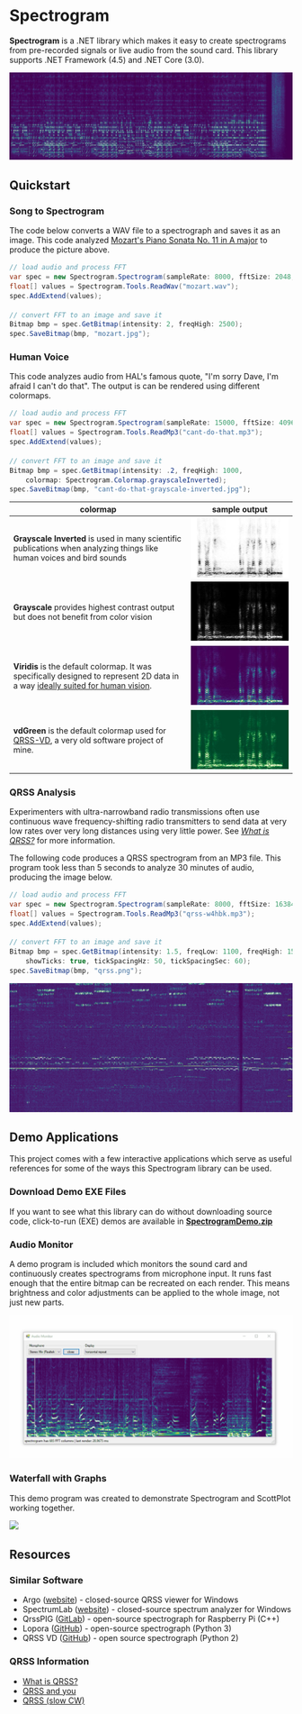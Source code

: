 # Spectrogram
**Spectrogram** is a .NET library which makes it easy to create spectrograms from pre-recorded signals or live audio from the sound card. This library supports .NET Framework (4.5) and .NET Core (3.0).

![](data/mozart.jpg)

## Quickstart

### Song to Spectrogram
The code below converts a WAV file to a spectrograph and saves it as an image. This code analyzed [Mozart's Piano Sonata No. 11 in A major](https://www.youtube.com/watch?v=aeEmGvm7kDk) to produce the picture above.

```cs
// load audio and process FFT
var spec = new Spectrogram.Spectrogram(sampleRate: 8000, fftSize: 2048, step: 700);
float[] values = Spectrogram.Tools.ReadWav("mozart.wav");
spec.AddExtend(values);

// convert FFT to an image and save it
Bitmap bmp = spec.GetBitmap(intensity: 2, freqHigh: 2500);
spec.SaveBitmap(bmp, "mozart.jpg");
```

### Human Voice
This code analyzes audio from HAL's famous quote, "I'm sorry Dave, I'm afraid I can't do that". The output is can be rendered using different colormaps.

```cs
// load audio and process FFT
var spec = new Spectrogram.Spectrogram(sampleRate: 15000, fftSize: 4096, step: 400);
float[] values = Spectrogram.Tools.ReadMp3("cant-do-that.mp3");
spec.AddExtend(values);

// convert FFT to an image and save it
Bitmap bmp = spec.GetBitmap(intensity: .2, freqHigh: 1000,
    colormap: Spectrogram.Colormap.grayscaleInverted);
spec.SaveBitmap(bmp, "cant-do-that-grayscale-inverted.jpg");
```
colormap | sample output
---|---
**Grayscale Inverted** is used in many scientific publications when analyzing things like human voices and bird sounds|![](/data/cant-do-that-grayscale-inverted.jpg)
**Grayscale** provides highest contrast output but does not benefit from color vision|![](/data/cant-do-that-grayscale.jpg)
**Viridis** is the default colormap. It was specifically designed to represent 2D data in a way [ideally suited for human vision](https://www.youtube.com/watch?v=xAoljeRJ3lU).|![](/data/cant-do-that.jpg)
**vdGreen** is the default colormap used for [QRSS-VD](https://github.com/swharden/QRSS-VD), a very old software project of mine. |![](/data/cant-do-that-green.jpg)

### QRSS Analysis

Experimenters with ultra-narrowband radio transmissions often use continuous wave  frequency-shifting radio transmitters to send data at very low rates over very long distances using very little power. See [_What is QRSS?_](https://www.qsl.net/m0ayf/What-is-QRSS.html) for more information. 

The following code produces a QRSS spectrogram from an MP3 file. This program took less than 5 seconds to analyze 30 minutes of audio, producing the image below.

```cs
// load audio and process FFT
var spec = new Spectrogram.Spectrogram(sampleRate: 8000, fftSize: 16384, step: 8000);
float[] values = Spectrogram.Tools.ReadMp3("qrss-w4hbk.mp3");
spec.AddExtend(values);

// convert FFT to an image and save it
Bitmap bmp = spec.GetBitmap(intensity: 1.5, freqLow: 1100, freqHigh: 1500,
    showTicks: true, tickSpacingHz: 50, tickSpacingSec: 60);
spec.SaveBitmap(bmp, "qrss.png");
```


![](data/qrss.png)

## Demo Applications
This project comes with a few interactive applications which serve as useful references for some of the ways this Spectrogram library can be used.

### Download Demo EXE Files
If you want to see what this library can do without downloading source code, click-to-run (EXE) demos are available in **[SpectrogramDemo.zip](/dev/compiled-demos/SpectrogramDemo.zip)**

### Audio Monitor

A demo program is included which monitors the sound card and continuously creates spectrograms from microphone input. It runs fast enough that the entire bitmap can be recreated on each render. This means brightness and color adjustments can be applied to the whole image, not just new parts.

![](data/screenshot4.gif)

### Waterfall with Graphs
This demo program was created to demonstrate Spectrogram and ScottPlot working together.

![](data/screenshot7.gif)

## Resources

### Similar Software
* Argo ([website](http://digilander.libero.it/i2phd/argo/)) - closed-source QRSS viewer for Windows
* SpectrumLab ([website](http://www.qsl.net/dl4yhf/spectra1.html)) - closed-source spectrum analyzer for Windows 
* QrssPIG ([GitLab](https://gitlab.com/hb9fxx/qrsspig)) - open-source spectrograph for Raspberry Pi (C++)
* Lopora ([GitHub](https://github.com/swharden/Lopora)) - open-source spectrograph (Python 3) 
* QRSS VD ([GitHub](https://github.com/swharden/QRSS-VD)) - open source spectrograph (Python 2)

### QRSS Information
  * [What is QRSS?](https://www.qsl.net/m0ayf/What-is-QRSS.html)
  * [QRSS and you](http://www.ka7oei.com/qrss1.html)
  * [QRSS (slow CW)](https://sites.google.com/site/qrssinfo/QRSS-Slow-CW)
